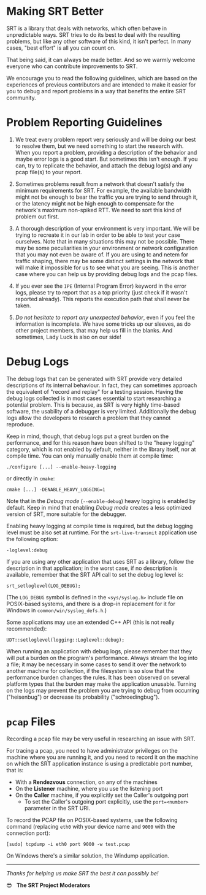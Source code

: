 Making SRT Better
=================

SRT is a library that deals with networks, which often behave in unpredictable
ways. SRT tries to do its best to deal with the resulting problems, but like
any other software of this kind, it isn't perfect. In many cases, "best effort"
is all you can count on.

That being said, it can always be made better. And so we warmly welcome
everyone who can contribute improvements to SRT.

We encourage you to read the following guidelines, which are based on the
experiences of previous contributors and are intended to make it easier for you
to debug and report problems in a way that benefits the entire SRT community.


Problem Reporting Guidelines
============================

1. We treat every problem report very seriously and will be doing our best to
resolve them, but we need something to start the research with. When you report
a problem, providing a description of the behavior and maybe error logs is a
good start. But sometimes this isn't enough. If you can, try to replicate the
behavior, and attach the debug log(s) and any pcap file(s) to your report.

2. Sometimes problems result from a network that doesn't satisfy the minimum
requirements for SRT. For example, the available bandwidth might not be enough
to bear the traffic you are trying to send through it, or the latency might not
be high enough to compensate for the network's maximum non-spiked RTT. We need
to sort this kind of problem out first.

3. A thorough description of your environment is very important. We will be
trying to recreate it in our lab in order to be able to test your case
ourselves. Note that in many situations this may not be possible. There may be
some peculiarities in your environment or network configuration that you may
not even be aware of. If you are using tc and netem for traffic shaping, there
may be some distinct settings in the network that will make it impossible for
us to see what you are seeing. This is another case where you can help us by
providing debug logs and the pcap files.

4. If you ever see the `IPE` (Internal Program Error) keyword in the error
logs, please try to report that as a top priority (just check if it wasn't
reported already). This reports the execution path that shall never be taken.


5. *Do not hesitate to report any unexpected behavior*,
even if you feel the information is incomplete. We have some tricks up our
sleeves, as do other project members, that may help us fill in the blanks. And
sometimes, Lady Luck is also on our side!


Debug Logs
==========

The debug logs that can be generated with SRT provide very detailed
descriptions of its internal behaviour. In fact, they can sometimes approach
the equivalent of "record and replay" for a testing session. Having the debug
logs collected is in most cases essential to start researching a potential
problem. This is because, as SRT is very highly time-based software, the
usability of a debugger is very limited. Additionally the debug logs allow the
developers to research a problem that they cannot reproduce.

Keep in mind, though, that debug logs put a great burden on the performance,
and for this reason have been shifted to the "heavy logging" category, which is
not enabled by default, neither in the library itself, nor at compile time. You
can only manually enable them at compile time:

    ./configure [...] --enable-heavy-logging

or directly in `cmake`:

    cmake [...] -DENABLE_HEAVY_LOGGING=1

Note that in the *Debug mode* (`--enable-debug`) heavy logging is enabled by
default. Keep in mind that enabling *Debug mode* creates a less optimized
version of SRT, more suitable for the debugger.

Enabling heavy logging at compile time is required, but the debug logging level
must be also set at runtime. For the `srt-live-transmit` application use the
following option:

    -loglevel:debug

If you are using any other application that uses SRT as a library, follow the
description in that application; in the worst case, if no description is
available, remember that the SRT API call to set the debug log level is:

    srt_setloglevel(LOG_DEBUG);

(The `LOG_DEBUG` symbol is defined in the `<sys/syslog.h>` include file on
POSIX-based systems, and there is a drop-in replacement for it for Windows
in `common/win/syslog_defs.h`.)

Some applications may use an extended C++ API (this is not really recommended):

    UDT::setloglevel(logging::Loglevel::debug);

When running an application with debug logs, please remember that they will put
a burden on the program's performance. Always stream the log into a file; it
may be necessary in some cases to send it over the network to another machine
for collection, if the filesystem is so slow that the performance burden
changes the rules. It has been observed on several platform types that the
burden may make the application unusable. Turning on the logs may prevent the
problem you are trying to debug from occurring ("heisenbug") or decrease its
probability ("schroedingbug").


`pcap` Files
============

Recording a pcap file may be very useful in researching an issue with SRT.

For tracing a pcap, you need to have administrator privileges on the machine
where you are running it, and you need to record it on the machine on which the
SRT application instance is using a predictable port number, that is:
 - With a **Rendezvous** connection, on any of the machines
 - On the **Listener** machine, where you use the listening port
 - On the **Caller** machine, if you explicitly set the Caller's outgoing port
	- To set the Caller's outgoing port explicitly, use the `port=<number>`
	  parameter in the SRT URI.

To record the PCAP file on POSIX-based systems, use the following command
(replacing `eth0` with your device name and `9000` with the connection port):

	[sudo] tcpdump -i eth0 port 9000 -w test.pcap


On Windows there's a similar solution, the Windump application.


---


*Thanks for helping us make SRT the best it can possibly be!*


:sunglasses:   **The SRT Project Moderators**
